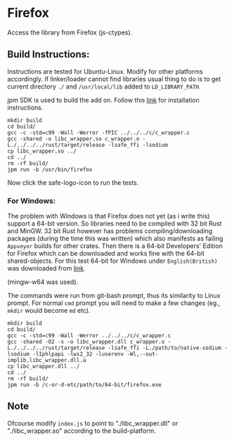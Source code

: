 # Firefox
Access the library from Firefox (js-ctypes).

## Build Instructions:

Instructions are tested for Ubuntu-Linux. Modify for other platforms accordingly. If linker/loader cannot find libraries usual thing to do is to get current directory `./` and `/usr/local/lib` added to `LD_LIBRARY_PATH`.

jpm SDK is used to build the add on. Follow this [link](https://developer.mozilla.org/en-US/Add-ons/SDK/Tools/jpm#Installation) for installation instructions.
```
mkdir build
cd build/
gcc -c -std=c99 -Wall -Werror -fPIC ../../../c/c_wrapper.c
gcc -shared -o libc_wrapper.so c_wrapper.o -L./../../../rust/target/release -lsafe_ffi -lsodium
cp libc_wrapper.so ../
cd ../
rm -rf build/
jpm run -b /usr/bin/firefox
```
Now click the safe-logo-icon to run the tests.

### For Windows:
The problem with Windows is that Firefox does not yet (as i write this) support a 64-bit version. So libraries need to be compiled with 32 bit Rust and MinGW. 32 bit Rust however has problems compiling/downloading packages (during the time this was written) which also manifests as failing `Appveyor` builds for other crates. Then there is a 64-bit Developers' Edition for Firefox which can be downloaded and works fine with the 64-bit shared-objects. For this test 64-bit for Windows under `English(British)` was downloaded from [link](https://www.mozilla.org/en-US/firefox/developer/all/).

(mingw-w64 was used).

The commands were run from git-bash prompt, thus its similarity to Linux prompt. For normal `cmd` prompt you will need to make a few changes (eg., `mkdir` would become `md` etc).
```
mkdir build
cd build/
gcc -c -std=c99 -Wall -Werror ../../../c/c_wrapper.c
gcc -shared -O2 -s -o libc_wrapper.dll c_wrapper.o -L./../../../rust/target/release -lsafe_ffi -L./path/to/native-sodium -lsodium -lIphlpapi -lws2_32 -luserenv -Wl,--out-implib,libc_wrapper.dll.a
cp libc_wrapper.dll ../
cd ../
rm -rf build/
jpm run -b /c-or-d-etc/path/to/64-bit/firefox.exe
```

## Note
Ofcourse modify `index.js` to point to "./libc_wrapper.dll" or "./libc_wrapper.so" according to the build-platform.
